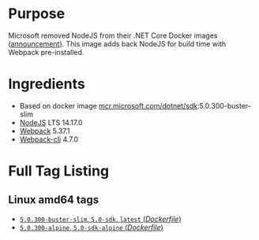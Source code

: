 # Purpose
Microsoft removed NodeJS from their .NET Core Docker images ([announcement](https://github.com/aspnet/Announcements/issues/298)). This image adds back NodeJS for build time with Webpack pre-installed.

# Ingredients
* Based on docker image [mcr.microsoft.com/dotnet/sdk](https://hub.docker.com/_/microsoft-dotnet-sdk/):5.0.300-buster-slim
* [NodeJS](https://nodejs.org/) LTS 14.17.0
* [Webpack](https://www.npmjs.com/package/webpack) 5.37.1
* [Webpack-cli](https://www.npmjs.com/package/webpack-cli) 4.7.0

# Full Tag Listing
## Linux amd64 tags
- [`5.0.300-buster-slim`, `5.0-sdk`, `latest` (*Dockerfile*)](https://github.com/Mathieu79FI/dotnet-docker/blob/master/5.0/sdk/buster-slim/webpack/Dockerfile)
- [`5.0.300-alpine`, `5.0-sdk-alpine` (*Dockerfile*)](https://github.com/Mathieu79FI/dotnet-docker/blob/master/5.0/sdk/alpine/webpack/Dockerfile)
